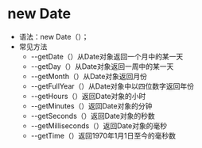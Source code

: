 # new Date

- 语法：new Date（）；
- 常见方法
  - --getDate（）从Date对象返回一个月中的某一天
  - --getDay（）从Date对象返回一周中的某一天
  - --getMonth（）从Date对象返回月份
  - --getFullYear（）从Date对象中以四位数字返回年份
  - --getHours（）返回Date对象的小时
  - --getMinutes（）返回Date对象的分钟
  - --getSeconds（）返回Date对象的秒数
  - --getMilliseconds（）返回Date对象的毫秒
  - --getTime（）返回1970年1月1日至今的毫秒数